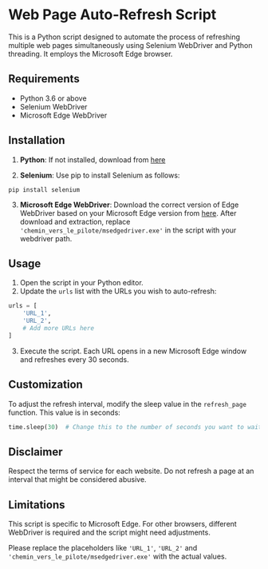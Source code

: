 # Web Page Auto-Refresh Script

This is a Python script designed to automate the process of refreshing multiple web pages simultaneously using Selenium WebDriver and Python threading. It employs the Microsoft Edge browser.

## Requirements

- Python 3.6 or above
- Selenium WebDriver
- Microsoft Edge WebDriver

## Installation

1. **Python**: If not installed, download from [here](https://www.python.org/downloads/)

2. **Selenium**: Use pip to install Selenium as follows:

```shell
pip install selenium
```
3. **Microsoft Edge WebDriver**: Download the correct version of Edge WebDriver based on your Microsoft Edge version from [here](https://developer.microsoft.com/en-us/microsoft-edge/tools/webdriver/). After download and extraction, replace `'chemin_vers_le_pilote/msedgedriver.exe'` in the script with your webdriver path.

## Usage

1. Open the script in your Python editor.
2. Update the `urls` list with the URLs you wish to auto-refresh:

```python
urls = [
    'URL_1',
    'URL_2',
    # Add more URLs here
]
```

3. Execute the script. Each URL opens in a new Microsoft Edge window and refreshes every 30 seconds.

## Customization

To adjust the refresh interval, modify the sleep value in the `refresh_page` function. This value is in seconds:

```python
time.sleep(30)  # Change this to the number of seconds you want to wait between refreshes
```

## Disclaimer

Respect the terms of service for each website. Do not refresh a page at an interval that might be considered abusive.

## Limitations

This script is specific to Microsoft Edge. For other browsers, different WebDriver is required and the script might need adjustments.

Please replace the placeholders like `'URL_1'`, `'URL_2'` and `'chemin_vers_le_pilote/msedgedriver.exe'` with the actual values.
